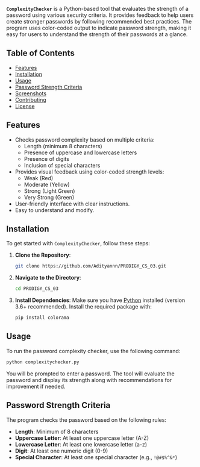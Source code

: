 
**`ComplexityChecker`** is a Python-based tool that evaluates the strength of a password using various security criteria. It provides feedback to help users create stronger passwords by following recommended best practices. The program uses color-coded output to indicate password strength, making it easy for users to understand the strength of their passwords at a glance.

## Table of Contents
- [Features](#features)
- [Installation](#installation)
- [Usage](#usage)
- [Password Strength Criteria](#password-strength-criteria)
- [Screenshots](#screenshots)
- [Contributing](#contributing)
- [License](#license)

## Features
- Checks password complexity based on multiple criteria:
  - Length (minimum 8 characters)
  - Presence of uppercase and lowercase letters
  - Presence of digits
  - Inclusion of special characters
- Provides visual feedback using color-coded strength levels:
  - Weak (Red)
  - Moderate (Yellow)
  - Strong (Light Green)
  - Very Strong (Green)
- User-friendly interface with clear instructions.
- Easy to understand and modify.

## Installation
To get started with `ComplexityChecker`, follow these steps:

1. **Clone the Repository**:
   ```bash
   git clone https://github.com/Adityannn/PRODIGY_CS_03.git
   ```
   
2. **Navigate to the Directory**:
   ```bash
   cd PRODIGY_CS_03
   ```

3. **Install Dependencies**:
   Make sure you have [Python](https://www.python.org/downloads/) installed (version 3.6+ recommended). Install the required package with:
   ```bash
   pip install colorama
   ```

## Usage
To run the password complexity checker, use the following command:
```bash
python complexitychecker.py
```

You will be prompted to enter a password. The tool will evaluate the password and display its strength along with recommendations for improvement if needed.

## Password Strength Criteria
The program checks the password based on the following rules:
- **Length**: Minimum of 8 characters
- **Uppercase Letter**: At least one uppercase letter (A-Z)
- **Lowercase Letter**: At least one lowercase letter (a-z)
- **Digit**: At least one numeric digit (0-9)
- **Special Character**: At least one special character (e.g., `!@#$%^&*`)
